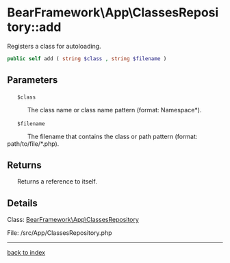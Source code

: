 # BearFramework\App\ClassesRepository::add

Registers a class for autoloading.

```php
public self add ( string $class , string $filename )
```

## Parameters

&nbsp;&nbsp;&nbsp;&nbsp;&nbsp;&nbsp;`$class`

&nbsp;&nbsp;&nbsp;&nbsp;&nbsp;&nbsp;&nbsp;&nbsp;&nbsp;&nbsp;&nbsp;&nbsp;The class name or class name pattern (format: Namespace\*).

&nbsp;&nbsp;&nbsp;&nbsp;&nbsp;&nbsp;`$filename`

&nbsp;&nbsp;&nbsp;&nbsp;&nbsp;&nbsp;&nbsp;&nbsp;&nbsp;&nbsp;&nbsp;&nbsp;The filename that contains the class or path pattern (format: path/to/file/*.php).

## Returns

&nbsp;&nbsp;&nbsp;&nbsp;&nbsp;&nbsp;Returns a reference to itself.

## Details

Class: [BearFramework\App\ClassesRepository](bearframework.app.classesrepository.class.md)

File: /src/App/ClassesRepository.php

---

[back to index](index.md)


